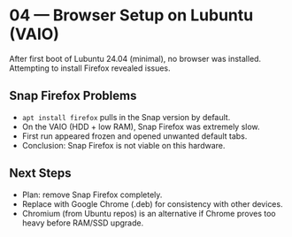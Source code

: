 # 04 — Browser Setup on Lubuntu (VAIO)

After first boot of Lubuntu 24.04 (minimal), no browser was installed. Attempting to install Firefox revealed issues.

## Snap Firefox Problems
- `apt install firefox` pulls in the Snap version by default.  
- On the VAIO (HDD + low RAM), Snap Firefox was extremely slow.  
- First run appeared frozen and opened unwanted default tabs.  
- Conclusion: Snap Firefox is not viable on this hardware.

## Next Steps
- Plan: remove Snap Firefox completely.  
- Replace with Google Chrome (.deb) for consistency with other devices.  
- Chromium (from Ubuntu repos) is an alternative if Chrome proves too heavy before RAM/SSD upgrade.  
